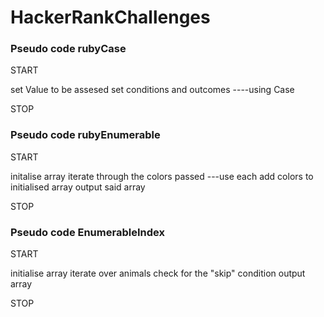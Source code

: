 # HackerRankChallenges


 ### Pseudo code rubyCase

 START

 set Value to be assesed 
 set conditions and outcomes ----using Case

 STOP

### Pseudo code rubyEnumerable
START

initalise array
iterate through the colors passed ---use each
add colors to initialised array 
output said array

STOP

### Pseudo code EnumerableIndex
START

initialise array
iterate over animals 
check for the "skip" condition
output array

STOP

